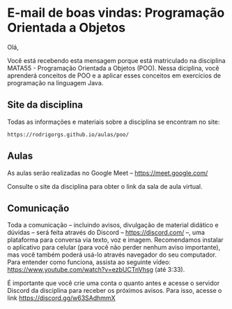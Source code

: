 # E-mail de boas vindas: Programação Orientada a Objetos

Olá,

Você está recebendo esta mensagem porque está matriculado na disciplina MATA55 - Programação Orientada a Objetos (POO). Nessa diciplina, você aprenderá conceitos de POO e a aplicar esses conceitos em exercícios de programação na linguagem Java.

## Site da disciplina

Todas as informações e materiais sobre a disciplina se encontram no site:

    https://rodrigorgs.github.io/aulas/poo/

## Aulas

As aulas serão realizadas no Google Meet – https://meet.google.com/

Consulte o site da disciplina para obter o link da sala de aula virtual.

## Comunicação

Toda a comunicação – incluindo avisos, divulgação de material didático e dúvidas – será feita através do Discord – https://discord.com/ –, uma plataforma para conversa via texto, voz e imagem. Recomendamos instalar o aplicativo para celular (para você não perder nenhum aviso importante), mas você também poderá usá-lo através navegador do seu computador. Para entender como funciona, assista ao seguinte vídeo: https://www.youtube.com/watch?v=ezbUCTnVhsg (até 3:33).

É importante que você crie uma conta o quanto antes e acesse o servidor Discord da disciplina para receber os próximos avisos. Para isso, acesse o link https://discord.gg/w63SAdhmmX


